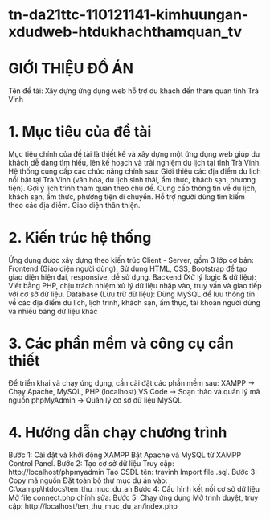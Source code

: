 # tn-da21ttc-110121141-kimhuungan-xdudweb-htdukhachthamquan_tv
# GIỚI THIỆU ĐỒ ÁN
Tên đề tài: Xây dựng ứng dụng web hỗ trợ du khách đến tham quan tỉnh Trà Vinh
# 1. Mục tiêu của đề tài
Mục tiêu chính của đề tài là thiết kế và xây dựng một ứng dụng web giúp du khách dễ dàng tìm hiểu, lên kế hoạch và trải nghiệm du lịch tại tỉnh Trà Vinh.
Hệ thống cung cấp các chức năng chính sau:
Giới thiệu các địa điểm du lịch nổi bật tại Trà Vinh (văn hóa, du lịch sinh thái, ẩm thực, khách sạn, phương tiện).
Gợi ý lịch trình tham quan theo chủ đề.
Cung cấp thông tin về du lịch, khách sạn, ẩm thực, phương tiện di chuyển.
Hỗ trợ người dùng tìm kiếm theo các địa điểm.
Giao diện thân thiện.
# 2. Kiến trúc hệ thống
Ứng dụng được xây dựng theo kiến trúc Client - Server, gồm 3 lớp cơ bản:
Frontend (Giao diện người dùng):
Sử dụng HTML, CSS, Bootstrap để tạo giao diện hiện đại, responsive, dễ sử dụng.
Backend (Xử lý logic & dữ liệu):
Viết bằng PHP, chịu trách nhiệm xử lý dữ liệu nhập vào, truy vấn và giao tiếp với cơ sở dữ liệu.
Database (Lưu trữ dữ liệu):
Dùng MySQL để lưu thông tin về các địa điểm du lịch, lịch trình, khách sạn, ẩm thực, tài khoản người dùng và nhiều bảng dữ liệu khác
# 3. Các phần mềm và công cụ cần thiết
Để triển khai và chạy ứng dụng, cần cài đặt các phần mềm sau:
XAMPP -> Chạy Apache, MySQL, PHP (localhost)
VS Code -> Soạn thảo và quản lý mã nguồn
phpMyAdmin -> Quản lý cơ sở dữ liệu MySQL
# 4. Hướng dẫn chạy chương trình
Bước 1: Cài đặt và khởi động XAMPP
Bật Apache và MySQL từ XAMPP Control Panel.
Bước 2: Tạo cơ sở dữ liệu
Truy cập: http://localhost/phpmyadmin
Tạo CSDL tên: travinh
Import file .sql.
Bước 3: Copy mã nguồn
Đặt toàn bộ thư mục dự án vào: C:\xampp\htdocs\ten_thu_muc_du_an
Bước 4: Cấu hình kết nối cơ sở dữ liệu
Mở file connect.php chỉnh sửa:
Bước 5: Chạy ứng dụng
Mở trình duyệt, truy cập:
http://localhost/ten_thu_muc_du_an/index.php



